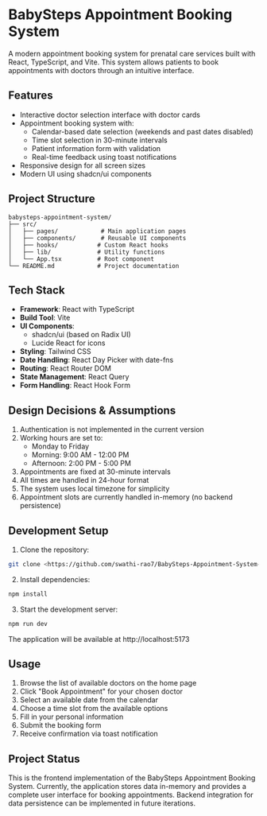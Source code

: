 
# BabySteps Appointment Booking System

A modern appointment booking system for prenatal care services built with React, TypeScript, and Vite. This system allows patients to book appointments with doctors through an intuitive interface.

## Features

- Interactive doctor selection interface with doctor cards
- Appointment booking system with:
  - Calendar-based date selection (weekends and past dates disabled)
  - Time slot selection in 30-minute intervals
  - Patient information form with validation
  - Real-time feedback using toast notifications
- Responsive design for all screen sizes
- Modern UI using shadcn/ui components

## Project Structure

```
babysteps-appointment-system/
├── src/
│   ├── pages/            # Main application pages
│   ├── components/       # Reusable UI components
│   ├── hooks/           # Custom React hooks
│   ├── lib/             # Utility functions
│   └── App.tsx          # Root component
└── README.md            # Project documentation
```

## Tech Stack

- **Framework**: React with TypeScript
- **Build Tool**: Vite
- **UI Components**: 
  - shadcn/ui (based on Radix UI)
  - Lucide React for icons
- **Styling**: Tailwind CSS
- **Date Handling**: React Day Picker with date-fns
- **Routing**: React Router DOM
- **State Management**: React Query
- **Form Handling**: React Hook Form

## Design Decisions & Assumptions

1. Authentication is not implemented in the current version
2. Working hours are set to:
   - Monday to Friday
   - Morning: 9:00 AM - 12:00 PM
   - Afternoon: 2:00 PM - 5:00 PM
3. Appointments are fixed at 30-minute intervals
4. All times are handled in 24-hour format
5. The system uses local timezone for simplicity
6. Appointment slots are currently handled in-memory (no backend persistence)

## Development Setup

1. Clone the repository:
```bash
git clone <https://github.com/swathi-rao7/BabySteps-Appointment-System-Assignment.git>
```

2. Install dependencies:
```bash
npm install
```

3. Start the development server:
```bash
npm run dev
```

The application will be available at http://localhost:5173

## Usage

1. Browse the list of available doctors on the home page
2. Click "Book Appointment" for your chosen doctor
3. Select an available date from the calendar
4. Choose a time slot from the available options
5. Fill in your personal information
6. Submit the booking form
7. Receive confirmation via toast notification

## Project Status

This is the frontend implementation of the BabySteps Appointment Booking System. Currently, the application stores data in-memory and provides a complete user interface for booking appointments. Backend integration for data persistence can be implemented in future iterations.

